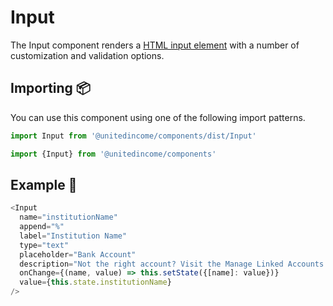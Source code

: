 # Input

The Input component renders a [HTML input element](https://developer.mozilla.org/en-US/docs/Web/API/HTMLInputElement) with a number of customization and validation options.

## Importing 📦

You can use this component using one of the following import patterns.

```javascript
import Input from '@unitedincome/components/dist/Input'
```

```javascript
import {Input} from '@unitedincome/components'
```

## Example 🚀

```javascript
<Input
  name="institutionName"
  append="%"
  label="Institution Name"
  type="text"
  placeholder="Bank Account"
  description="Not the right account? Visit the Manage Linked Accounts page."
  onChange={(name, value) => this.setState({[name]: value})}
  value={this.state.institutionName}
/>
```
